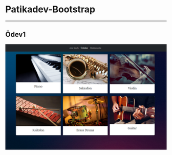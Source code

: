 # Patikadev-Bootstrap

***

## Ödev1
![](https://github.com/zeynepakkaya-1/Patikadev-Bootstrap/blob/main/1/1.png)
